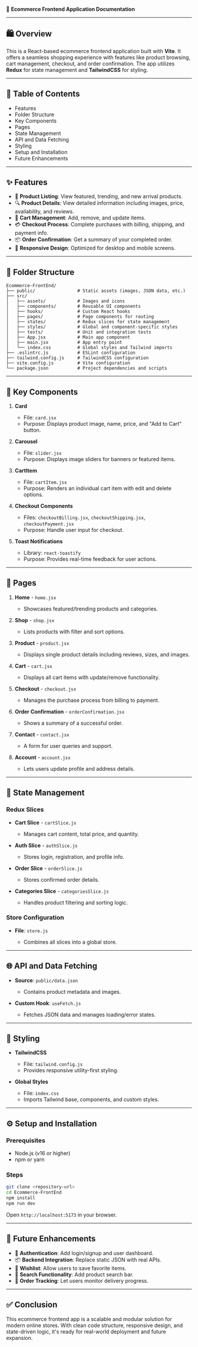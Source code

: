 📘 **Ecommerce Frontend Application Documentation**

---

## 🛍️ Overview

This is a React-based ecommerce frontend application built with **Vite**. It offers a seamless shopping experience with features like product browsing, cart management, checkout, and order confirmation. The app utilizes **Redux** for state management and **TailwindCSS** for styling.

---

## 📑 Table of Contents

* Features
* Folder Structure
* Key Components
* Pages
* State Management
* API and Data Fetching
* Styling
* Setup and Installation
* Future Enhancements

---

## ✨ Features

* 🛒 **Product Listing**: View featured, trending, and new arrival products.
* 🔍 **Product Details**: View detailed information including images, price, availability, and reviews.
* 🧺 **Cart Management**: Add, remove, and update items.
* 💳 **Checkout Process**: Complete purchases with billing, shipping, and payment info.
* 📦 **Order Confirmation**: Get a summary of your completed order.
* 📱 **Responsive Design**: Optimized for desktop and mobile screens.

---

## 📁 Folder Structure

```
Ecommerce-FrontEnd/
├── public/                # Static assets (images, JSON data, etc.)
├── src/
│   ├── assets/            # Images and icons
│   ├── components/        # Reusable UI components
│   ├── hooks/             # Custom React hooks
│   ├── pages/             # Page components for routing
│   ├── states/            # Redux slices for state management
│   ├── styles/            # Global and component-specific styles
│   ├── tests/             # Unit and integration tests
│   ├── App.jsx            # Main app component
│   ├── main.jsx           # App entry point
│   └── index.css          # Global styles and Tailwind imports
├── .eslintrc.js           # ESLint configuration
├── tailwind.config.js     # TailwindCSS configuration
├── vite.config.js         # Vite configuration
└── package.json           # Project dependencies and scripts
```

---

## 🧩 Key Components

1. **Card**

   * File: `card.jsx`
   * Purpose: Displays product image, name, price, and "Add to Cart" button.

2. **Carousel**

   * File: `slider.jsx`
   * Purpose: Displays image sliders for banners or featured items.

3. **CartItem**

   * File: `cartItem.jsx`
   * Purpose: Renders an individual cart item with edit and delete options.

4. **Checkout Components**

   * Files: `checkoutBilling.jsx`, `checkoutShipping.jsx`, `checkoutPayment.jsx`
   * Purpose: Handle user input for checkout.

5. **Toast Notifications**

   * Library: `react-toastify`
   * Purpose: Provides real-time feedback for user actions.

---

## 📄 Pages

1. **Home** - `home.jsx`

   * Showcases featured/trending products and categories.

2. **Shop** - `shop.jsx`

   * Lists products with filter and sort options.

3. **Product** - `product.jsx`

   * Displays single product details including reviews, sizes, and images.

4. **Cart** - `cart.jsx`

   * Displays all cart items with update/remove functionality.

5. **Checkout** - `checkout.jsx`

   * Manages the purchase process from billing to payment.

6. **Order Confirmation** - `orderConfirmation.jsx`

   * Shows a summary of a successful order.

7. **Contact** - `contact.jsx`

   * A form for user queries and support.

8. **Account** - `account.jsx`

   * Lets users update profile and address details.

---

## 🧠 State Management

### Redux Slices

* **Cart Slice** - `cartSlice.js`

  * Manages cart content, total price, and quantity.

* **Auth Slice** - `authSlice.js`

  * Stores login, registration, and profile info.

* **Order Slice** - `orderSlice.js`

  * Stores confirmed order details.

* **Categories Slice** - `categoriesSlice.js`

  * Handles product filtering and sorting logic.

### Store Configuration

* **File**: `store.js`

  * Combines all slices into a global store.

---

## 🌐 API and Data Fetching

* **Source**: `public/data.json`

  * Contains product metadata and images.

* **Custom Hook**: `useFetch.js`

  * Fetches JSON data and manages loading/error states.

---

## 🎨 Styling

* **TailwindCSS**

  * File: `tailwind.config.js`
  * Provides responsive utility-first styling.

* **Global Styles**

  * File: `index.css`
  * Imports Tailwind base, components, and custom styles.

---

## ⚙️ Setup and Installation

### Prerequisites

* Node.js (v16 or higher)
* npm or yarn

### Steps

```bash
git clone <repository-url>
cd Ecommerce-FrontEnd
npm install
npm run dev
```

Open `http://localhost:5173` in your browser.

---

## 🚀 Future Enhancements

* 🔐 **Authentication**: Add login/signup and user dashboard.
* 📦 **Backend Integration**: Replace static JSON with real APIs.
* 💖 **Wishlist**: Allow users to save favorite items.
* 🔎 **Search Functionality**: Add product search bar.
* 🚚 **Order Tracking**: Let users monitor delivery progress.

---

## ✅ Conclusion

This ecommerce frontend app is a scalable and modular solution for modern online stores. With clean code structure, responsive design, and state-driven logic, it's ready for real-world deployment and future expansion.
